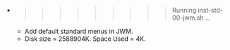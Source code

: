 * >>>>>>>>> Running inst-std-00-jwm.sh ...
  * Add default standard menus in JWM.
  * Disk size = 2588904K. Space Used = 4K.

